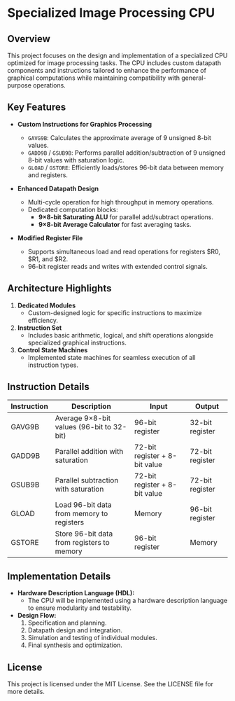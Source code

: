 # Specialized Image Processing CPU

## Overview
This project focuses on the design and implementation of a specialized CPU optimized for image processing tasks. The CPU includes custom datapath components and instructions tailored to enhance the performance of graphical computations while maintaining compatibility with general-purpose operations.

## Key Features
- **Custom Instructions for Graphics Processing**
  - `GAVG9B`: Calculates the approximate average of 9 unsigned 8-bit values.
  - `GADD9B` / `GSUB9B`: Performs parallel addition/subtraction of 9 unsigned 8-bit values with saturation logic.
  - `GLOAD` / `GSTORE`: Efficiently loads/stores 96-bit data between memory and registers.

- **Enhanced Datapath Design**
  - Multi-cycle operation for high throughput in memory operations.
  - Dedicated computation blocks:
    - **9×8-bit Saturating ALU** for parallel add/subtract operations.
    - **9×8-bit Average Calculator** for fast averaging tasks.

- **Modified Register File**
  - Supports simultaneous load and read operations for registers $R0, $R1, and $R2.
  - 96-bit register reads and writes with extended control signals.

## Architecture Highlights
1. **Dedicated Modules**
   - Custom-designed logic for specific instructions to maximize efficiency.
2. **Instruction Set**
   - Includes basic arithmetic, logical, and shift operations alongside specialized graphical instructions.
3. **Control State Machines**
   - Implemented state machines for seamless execution of all instruction types.

## Instruction Details
| Instruction | Description                                 | Input                | Output              |
|-------------|---------------------------------------------|----------------------|---------------------|
| GAVG9B      | Average 9×8-bit values (96-bit to 32-bit)  | 96-bit register      | 32-bit register     |
| GADD9B      | Parallel addition with saturation          | 72-bit register + 8-bit value | 72-bit register |
| GSUB9B      | Parallel subtraction with saturation       | 72-bit register + 8-bit value | 72-bit register |
| GLOAD       | Load 96-bit data from memory to registers  | Memory               | 96-bit register     |
| GSTORE      | Store 96-bit data from registers to memory | 96-bit register      | Memory              |

## Implementation Details
- **Hardware Description Language (HDL):**
  - The CPU will be implemented using a hardware description language to ensure modularity and testability.
- **Design Flow:**
  1. Specification and planning.
  2. Datapath design and integration.
  3. Simulation and testing of individual modules.
  4. Final synthesis and optimization.

## License
This project is licensed under the MIT License. See the LICENSE file for more details.
